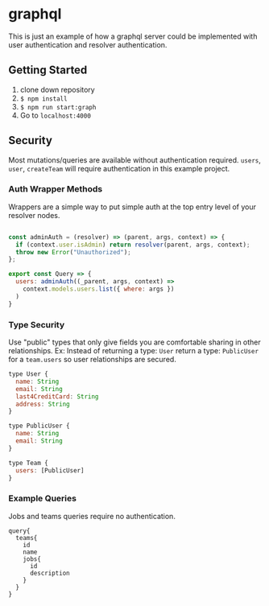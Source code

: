 # graphql
This is just an example of how a graphql server could be implemented with user authentication and resolver authentication.


## Getting Started
1. clone down repository
2. ```$ npm install```
3. ```$ npm run start:graph```
4. Go to `localhost:4000`

## Security
Most mutations/queries are available without authentication required. `users`, `user`, `createTeam` will require authentication in this example project.

### Auth Wrapper Methods
Wrappers are a simple way to put simple auth at the top entry level of your resolver nodes.
```javascript

const adminAuth = (resolver) => (parent, args, context) => {
  if (context.user.isAdmin) return resolver(parent, args, context);
  throw new Error("Unauthorized");
}; 

export const Query => {
  users: adminAuth((_parent, args, context) =>
    context.models.users.list({ where: args })
  )
}
```

### Type Security
Use "public" types that only give fields you are comfortable sharing in other relationships. Ex: Instead of returning a type: `User` return a type: `PublicUser` for a `team.users` so user relationships are secured.

```javascript
type User {
  name: String
  email: String
  last4CreditCard: String
  address: String
}

type PublicUser {
  name: String
  email: String
}

type Team {
  users: [PublicUser]
}

```

### Example Queries
Jobs and teams queries require no authentication.
```
query{
  teams{
    id
    name
    jobs{
      id
      description
    }
  }
}
```
